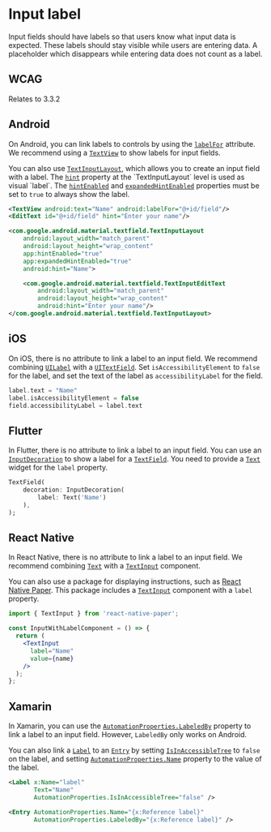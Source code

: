 # Input label

Input fields should have labels so that users know what input data is expected. These labels should stay visible while users are entering data. A placeholder which disappears while entering data does not count as a label.

## WCAG

Relates to 3.3.2

## Android

On Android, you can link labels to controls by using the [`labelFor`](https://developer.android.com/reference/android/view/View#setLabelFor(int)) attribute. We recommend using a [`TextView`](https://developer.android.com/reference/android/widget/TextView) to show labels for input fields.

You can also use [`TextInputLayout`](https://developer.android.com/reference/com/google/android/material/textfield/TextInputLayout), which allows you to create an input field with a label. The [`hint`](https://developer.android.com/reference/com/google/android/material/textfield/TextInputLayout#setHint(java.lang.CharSequence)) property at the `TextInputLayout` level is used as visual `label`. The [`hintEnabled`](https://developer.android.com/reference/com/google/android/material/textfield/TextInputLayout#setHintEnabled(boolean)) and [`expandedHintEnabled`](https://developer.android.com/reference/com/google/android/material/textfield/TextInputLayout#setExpandedHintEnabled(boolean)) properties must be set to `true` to always show the label.

```xml
<TextView android:text="Name" android:labelFor="@+id/field"/>
<EditText id="@+id/field" hint="Enter your name"/>

<com.google.android.material.textfield.TextInputLayout
    android:layout_width="match_parent"
    android:layout_height="wrap_content"
    app:hintEnabled="true"
    app:expandedHintEnabled="true"
    android:hint="Name">

    <com.google.android.material.textfield.TextInputEditText
        android:layout_width="match_parent"
        android:layout_height="wrap_content"
        android:hint="Enter your name"/>
</com.google.android.material.textfield.TextInputLayout>
```

## iOS

On iOS, there is no attribute to link a label to an input field. We recommend combining [`UILabel`](https://developer.apple.com/documentation/uikit/uilabel) with a [`UITextField`](https://developer.apple.com/documentation/uikit/uitextfield). Set `isAccessibilityElement` to `false` for the label, and set the text of the label as `accessibilityLabel` for the field.

```swift
label.text = "Name"
label.isAccessibilityElement = false
field.accessibilityLabel = label.text
```

## Flutter

In Flutter, there is no attribute to link a label to an input field. You can use an [`InputDecoration`](https://api.flutter.dev/flutter/material/InputDecoration-class.html) to show a label for a [`TextField`](https://api.flutter.dev/flutter/material/TextField-class.html). You need to provide a [`Text`](https://docs.flutter.dev/development/ui/widgets/text) widget for the `label` property.

```dart
TextField(
    decoration: InputDecoration(
        label: Text('Name')
    ),
);
```

## React Native

In React Native, there is no attribute to link a label to an input field. We recommend combining [`Text`](https://reactnative.dev/docs/text) with a [`TextInput`](https://reactnative.dev/docs/textinput) component.

You can also use a package for displaying instructions, such as [React Native Paper](https://callstack.github.io/react-native-paper/index.html). This package includes a [`TextInput`](https://callstack.github.io/react-native-paper/docs/components/TextInput/) component with a `label` property.

```jsx
import { TextInput } from 'react-native-paper';

const InputWithLabelComponent = () => {
  return (
    <TextInput
      label="Name"
      value={name}
    />
  );
};
```

## Xamarin

In Xamarin, you can use the [`AutomationProperties.LabeledBy`](https://learn.microsoft.com/en-us/xamarin/xamarin-forms/app-fundamentals/accessibility/automation-properties#automationpropertieslabeledby) property to link a label to an input field. However, `LabeledBy` only works on Android.

You can also link a [`Label`](https://learn.microsoft.com/en-us/xamarin/xamarin-forms/user-interface/text/label) to an [`Entry`](https://learn.microsoft.com/en-us/xamarin/xamarin-forms/user-interface/text/entry) by setting [`IsInAccessibleTree`](https://docs.microsoft.com/en-us/xamarin/xamarin-forms/app-fundamentals/accessibility/automation-properties#automationpropertiesisinaccessibletree) to `false` on the label, and setting [`AutomationProperties.Name`](https://docs.microsoft.com/en-us/xamarin/xamarin-forms/app-fundamentals/accessibility/automation-properties#automationpropertiesname) property to the value of the label.

```xml
<Label x:Name="label" 
       Text="Name" 
       AutomationProperties.IsInAccessibleTree="false" />

<Entry AutomationProperties.Name="{x:Reference label}"
       AutomationProperties.LabeledBy="{x:Reference label}" />
```

